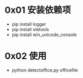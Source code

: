# 0x01 安装依赖项
* pip install logger
* pip install oletools
* pip install win_unicode_console

# 0x02 使用
* python detectoffice.py officefile